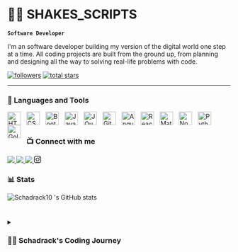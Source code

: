 # 🏄‍♂️ SHAKES_SCRIPTS

**`Software Developer`**

I'm an software developer building my version of the digital world one step at a time. All coding projects are built from the ground up, from planning and designing all the way to solving real-life problems with code.

   <p align="left">
     
  <a href="https://github.com/schadrack10">
    <img alt="followers" title="Follow me on Github" src="https://custom-icon-badges.demolab.com/github/followers/Schadrack10?color=236ad3&labelColor=1155ba&style=for-the-badge&logo=person-add&label=Follow&logoColor=white"/></a>

 <a href="">
   <img alt="total stars" title="Total stars on GitHub" src="https://custom-icon-badges.demolab.com/github/stars/Schadrack10?color=55960c&style=for-the-badge&labelColor=488207&logo=star"/></a>
   </p>

---

### 🧰 Languages and Tools

<img align="left" alt="HTML" width="30px" style="padding-right:10px;" src="https://cdn.jsdelivr.net/gh/devicons/devicon/icons/html5/html5-plain.svg" />
<img align="left" alt="CSS" width="30px" style="padding-right:10px;" src="https://cdn.jsdelivr.net/gh/devicons/devicon/icons/css3/css3-original-wordmark.svg" />
<img align="left" alt="Bootstrap" width="30px"  style="padding-right:10px" src="https://cdn.jsdelivr.net/gh/devicons/devicon/icons/bootstrap/bootstrap-original.svg" />
<img align="left" alt="JavaScript" width="30px" style="padding-right:10px;" src="https://cdn.jsdelivr.net/gh/devicons/devicon/icons/javascript/javascript-plain.svg" />
<img align="left" alt="JQuery" width="30px" style="padding-right:10px;" src="https://cdn.jsdelivr.net/gh/devicons/devicon/icons/jquery/jquery-plain-wordmark.svg" />
<img align="left" alt="Git" width="30px" style="padding-right:10px;" src="https://cdn.jsdelivr.net/gh/devicons/devicon/icons/git/git-original.svg" />
<img align="left" alt="Angular" width="30px" style="padding-right:10px;" src="https://cdn.jsdelivr.net/gh/devicons/devicon/icons/angularjs/angularjs-plain.svg" />
<img align="left" alt="React" width="30px" style="padding-right:10px;" src="https://cdn.jsdelivr.net/gh/devicons/devicon/icons/react/react-original.svg" />
<img align="left" alt="Material UI" width="30px" style="padding-right:10px"   src="https://cdn.jsdelivr.net/gh/devicons/devicon/icons/materialui/materialui-original.svg" />
<img align="left" alt="NodeJS" width="30px" style="padding-right:10px;" src="https://cdn.jsdelivr.net/gh/devicons/devicon/icons/nodejs/nodejs-original.svg" />
<img align="left" alt="Python" width="30px" style="padding-right:10px;" src="https://cdn.jsdelivr.net/gh/devicons/devicon/icons/python/python-plain.svg" />
<img align="left" alt="Golang" width="30px" style="padding-right:10px;"  src="https://cdn.jsdelivr.net/gh/devicons/devicon/icons/go/go-original-wordmark.svg" />
          
<br />

#

### 📺 Connect with me

<a href="">
<img src="https://cdn.jsdelivr.net/gh/devicons/devicon/icons/facebook/facebook-original.svg" />          
</a>

<a href="">
 <img src="https://cdn.jsdelivr.net/gh/devicons/devicon/icons/github/github-original-wordmark.svg" />          
</a>

<a href="">
 <img src="https://cdn.jsdelivr.net/gh/devicons/devicon/icons/figma/figma-original.svg" />       
</a>

<a href="">
<svg xmlns="http://www.w3.org/2000/svg" width="16" height="16" fill="currentColor" class="bi bi-instagram" viewBox="0 0 16 16">
  <path d="M8 0C5.829 0 5.556.01 4.703.048 3.85.088 3.269.222 2.76.42a3.9 3.9 0 0 0-1.417.923A3.9 3.9 0 0 0 .42 2.76C.222 3.268.087 3.85.048 4.7.01 5.555 0 5.827 0 8.001c0 2.172.01 2.444.048 3.297.04.852.174 1.433.372 1.942.205.526.478.972.923 1.417.444.445.89.719 1.416.923.51.198 1.09.333 1.942.372C5.555 15.99 5.827 16 8 16s2.444-.01 3.298-.048c.851-.04 1.434-.174 1.943-.372a3.9 3.9 0 0 0 1.416-.923c.445-.445.718-.891.923-1.417.197-.509.332-1.09.372-1.942C15.99 10.445 16 10.173 16 8s-.01-2.445-.048-3.299c-.04-.851-.175-1.433-.372-1.941a3.9 3.9 0 0 0-.923-1.417A3.9 3.9 0 0 0 13.24.42c-.51-.198-1.092-.333-1.943-.372C10.443.01 10.172 0 7.998 0zm-.717 1.442h.718c2.136 0 2.389.007 3.232.046.78.035 1.204.166 1.486.275.373.145.64.319.92.599s.453.546.598.92c.11.281.24.705.275 1.485.039.843.047 1.096.047 3.231s-.008 2.389-.047 3.232c-.035.78-.166 1.203-.275 1.485a2.5 2.5 0 0 1-.599.919c-.28.28-.546.453-.92.598-.28.11-.704.24-1.485.276-.843.038-1.096.047-3.232.047s-2.39-.009-3.233-.047c-.78-.036-1.203-.166-1.485-.276a2.5 2.5 0 0 1-.92-.598 2.5 2.5 0 0 1-.6-.92c-.109-.281-.24-.705-.275-1.485-.038-.843-.046-1.096-.046-3.233s.008-2.388.046-3.231c.036-.78.166-1.204.276-1.486.145-.373.319-.64.599-.92s.546-.453.92-.598c.282-.11.705-.24 1.485-.276.738-.034 1.024-.044 2.515-.045zm4.988 1.328a.96.96 0 1 0 0 1.92.96.96 0 0 0 0-1.92m-4.27 1.122a4.109 4.109 0 1 0 0 8.217 4.109 4.109 0 0 0 0-8.217m0 1.441a2.667 2.667 0 1 1 0 5.334 2.667 2.667 0 0 1 0-5.334"/>
</svg>
</a>

### 📊 Stats

![Schadrack10 's GitHub stats](https://github-readme-stats.vercel.app/api?username=Schadrack10&show_icons=true&theme=gruvbox)

<!-- ![GitHub Streak](https://streak-stats.demolab.com?user=ForrestKnight&theme=gruvbox&border_radius=4.5) -->

#

<details>
 <summary><h3>👨‍💻 Schadrack's Coding Journey</h3></summary>
   I started my coding journey as a naive computer science student with a passion to learn everything I could about this programming world - code, unix, linux, theory. And all the while, teaching myself iOS development with a dream to build my own app, but that soon got overshadowed by my desire to excel in Java. A desire that landed me a full-stack software engineering job upon graduation. However, I had another desire I had been pursuing throughout this time - YouTube content creation. I eventually ended up quitting my software engineering job to pursue YouTube full-time, and that has been my focus ever since. But there's something that's always bothered me about my journey - abandoning my dream of building my own app to pursue the safe route, a job. Now I've already taken the leap away from that safety net into this uncomfortable, unexplored world that it being a creator. And it worked out, but again, it became comfortable. It's easier to create a video than go out on a ledge and build my own product. I do have to eat, at the end of the day, but I think it's time. It's time to get uncomfortable again. I have a burning desire to get back on the horse, and fulfill that dream younger me had of building my own app, my own product. And in order to do that, I'll be implmementing a few measures to streamline my YouTube content to focus more time on fulfilling that dream - a dream that I'll be ready to tackle in 2023 due to the measure I'm putting in place now until the end of 2022. Don't wait up, because I'm coming.

[website]: https://fkcodes.com
[youtube]: https://youtube.com/fknight
